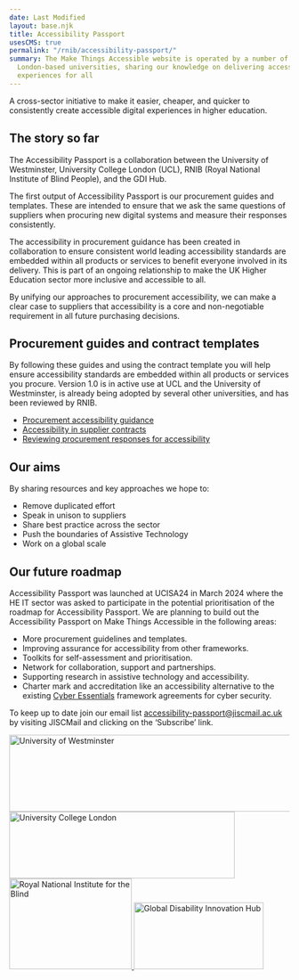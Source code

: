 ```yaml
---
date: Last Modified
layout: base.njk
title: Accessibility Passport
usesCMS: true
permalink: "/rnib/accessibility-passport/"
summary: The Make Things Accessible website is operated by a number of
  London-based universities, sharing our knowledge on delivering accessible
  experiences for all
---
```

A cross-sector initiative to make it easier, cheaper, and quicker to consistently create accessible digital experiences in higher education.
 
## The story so far
The Accessibility Passport is a collaboration between the University of Westminster, University College London (UCL), RNIB (Royal National Institute of Blind People), and the GDI Hub.
 
The first output of Accessibility Passport is our procurement guides and templates. These are intended to ensure that we ask the same questions of suppliers when procuring new digital systems and measure their responses consistently.
 
The accessibility in procurement guidance has been created in collaboration to ensure consistent world leading accessibility standards are embedded within all products or services to benefit everyone involved in its delivery. This is part of an ongoing relationship to make the UK Higher Education sector more inclusive and accessible to all.
 
By unifying our approaches to procurement accessibility, we can make a clear case to suppliers that accessibility is a core and non-negotiable requirement in all future purchasing decisions.
 
## Procurement guides and contract templates
By following these guides and using the contract template you will help ensure accessibility standards are embedded within all products or services you procure. Version 1.0 is in active use at UCL and the University of Westminster, is already being adopted by several other universities, and has been reviewed by RNIB.
- [Procurement accessibility guidance](/guides/procurement-accessibility-guidance/)
- [Accessibility in supplier contracts](/guides/accessibility-in-supplier-contracts/)
- [Reviewing procurement responses for accessibility](/guides/reviewing-procurement-responses-for-accessibility/)
 
## Our aims
By sharing resources and key approaches we hope to:
- Remove duplicated effort
- Speak in unison to suppliers
- Share best practice across the sector
- Push the boundaries of Assistive Technology
- Work on a global scale
 
## Our future roadmap
Accessibility Passport was launched at UCISA24 in March 2024 where the HE IT sector was asked to participate in the potential prioritisation of the roadmap for Accessibility Passport.
We are planning to build out the Accessibility Passport on Make Things Accessible in the following areas:
- More procurement guidelines and templates.
- Improving assurance for accessibility from other frameworks.
- Toolkits for self-assessment and prioritisation.
- Network for collaboration, support and partnerships.
- Supporting research in assistive technology and accessibility.
- Charter mark and accreditation like an accessibility alternative to the existing [Cyber Essentials](https://www.ncsc.gov.uk/cyberessentials/overview) framework agreements for cyber security.
 
To keep up to date join our email list [accessibility-passport@jiscmail.ac.uk](mailto:accessibility-passport@jiscmail.ac.uk) by visiting JISCMail and clicking on the ‘Subscribe’ link.

<div class="supporters__wrapper">
  <a class="supporters__link" href="https://www.westminster.ac.uk/"><img src="/guideImg/UoW _logo.png" height="138" width="575" alt="University of Westminster">
  <a class="supporters__link" href="https://www.ucl.ac.uk/"><img src="/guideImg/UCL_logo.png" height="120" width="405" alt="University College London">
  <a class="supporters__link" href="https://www.rnib.org.uk/"><img src="/guideImg/rnib-logo.0f50786c3db3.png" height="163" width="220" alt="Royal National Institute for the Blind">
  <a class="supporters__link" href="https://www.disabilityinnovation.com/"><img src="/guideImg/gdi-hub-logo.png" height="120" width="233" alt="Global Disability Innovation Hub">
</div>